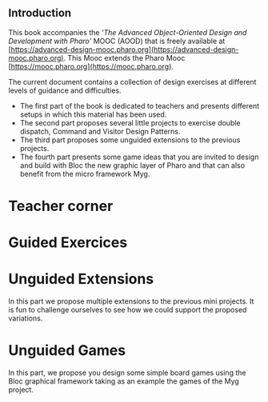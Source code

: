 ## Introduction

This book accompanies the _'The Advanced Object-Oriented Design and Development with Pharo'_ MOOC (AOOD) that is freely available at [https://advanced-design-mooc.pharo.org](https://advanced-design-mooc.pharo.org).
This Mooc extends the Pharo Mooc [https://mooc.pharo.org](https://mooc.pharo.org).

The current document contains a collection of design exercises at different levels of guidance and difficulties.

- The first part of the book is dedicated to teachers and presents different setups in which this material has been used.
- The second part proposes several little projects to exercise double dispatch, Command and Visitor Design Patterns.
- The third part proposes some unguided extensions to the previous projects.
- The fourth part presents some game ideas that you are invited to design and build with Bloc the new graphic layer of Pharo and that can also benefit from the micro framework Myg. 

# Teacher corner

<!inputFile|path=Chapters/ForTeachers/forTeachers.md!>

# Guided Exercices 
<!inputFile|path=Chapters/DSL/DSL.md!>
<!inputFile|path=Chapters/PaperStoneScissor/PaperStoneScissor.md!>
 
<!inputFile|path=Chapters/DSLDoubleDispatch/DSLDoubleDispatch.md!>
<!inputFile|path=Chapters/Robots/robots.md!>
<!inputFile|path=Chapters/Compass/compass.md!>

<!inputFile|path=Chapters/Expression/Expression.md!>
<!inputFile|path=Chapters/Visitor/Visitor.md!>

# Unguided Extensions

In this part we propose multiple extensions to the previous mini projects.
It is fun to challenge ourselves to see how we could support the proposed variations.

<!inputFile|path=Chapters/Unguided/Unguided.md!>

# Unguided Games

In this part, we propose you design some simple board games using the Bloc graphical framework taking as an example the games of the Myg project.

<!inputFile|path=Chapters/Games/Games.md!>

